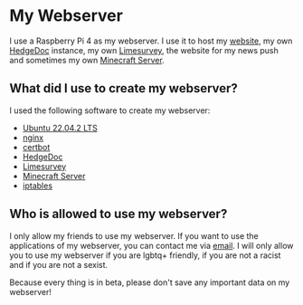 # My Webserver

I use a Raspberry Pi 4 as my webserver. I use it to host my [website](https://beta.frieda-univers.me), my own [HedgeDoc](https://pad.frieda-univers.me) instance, my own [Limesurvey](https://survey.frieda-univers.me), the website for my news push and sometimes my own [Minecraft Server](mc.frieda-univers.me).
## What did I use to create my webserver?

I used the following software to create my webserver:
- [Ubuntu 22.04.2 LTS](https://ubuntu.com/download/raspberry-pi)
- [nginx](https://www.nginx.com/)
- [certbot](https://certbot.eff.org/)
- [HedgeDoc](https://hedgedoc.org/)
- [Limesurvey](https://www.limesurvey.org/)
- [Minecraft Server](https://papermc.io/downloads)
- [iptables](https://wiki.archlinux.org/title/Iptables)

## Who is allowed to use my webserver?

I only allow my friends to use my webserver. If you want to use the applications of my webserver, you can contact me via [email](mailto:frieda.porfert@posteo.de). I will only allow you to use my webserver if you are lgbtq+ friendly, if you are not a racist and if you are not a sexist.

Because every thing is in beta, please don't save any important data on my webserver!
